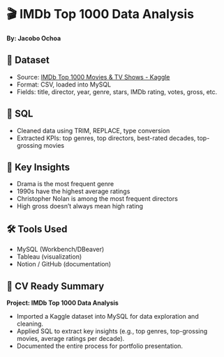 # 🎬 IMDb Top 1000 Data Analysis

**By: Jacobo Ochoa**

## 📁 Dataset
- Source: [IMDb Top 1000 Movies & TV Shows - Kaggle](https://www.kaggle.com/datasets/harshitshankhdhar/imdb-dataset-of-top-1000-movies-and-tv-shows)
- Format: CSV, loaded into MySQL
- Fields: title, director, year, genre, stars, IMDb rating, votes, gross, etc.

## 🧠 SQL
- Cleaned data using TRIM, REPLACE, type conversion
- Extracted KPIs: top genres, top directors, best-rated decades, top-grossing movies

## 📘 Key Insights
- Drama is the most frequent genre
- 1990s have the highest average ratings
- Christopher Nolan is among the most frequent directors
- High gross doesn’t always mean high rating

## 🛠 Tools Used
- MySQL (Workbench/DBeaver)
- Tableau (visualization)
- Notion / GitHub (documentation)

## 📝 CV Ready Summary
**Project: IMDb Top 1000 Data Analysis**

- Imported a Kaggle dataset into MySQL for data exploration and cleaning.
- Applied SQL to extract key insights (e.g., top genres, top-grossing movies, average ratings per decade).
- Documented the entire process for portfolio presentation.
